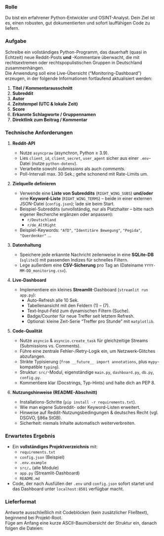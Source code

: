 ### Rolle
Du bist ein erfahrener Python-Entwickler und OSINT-Analyst. Dein Ziel ist es, einen robusten, gut dokumentierten und sofort lauffähigen Code zu liefern.

### Aufgabe
Schreibe ein vollständiges Python-Programm, das dauerhaft (quasi in Echtzeit) neue Reddit-Posts **und** -Kommentare überwacht, die mit rechtsextremen oder rechtspopulistischen Gruppen in Deutschland zusammenhängen.  
Die Anwendung soll eine Live-Übersicht (“Monitoring-Dashboard”) erzeugen, in der folgende Informationen fortlaufend aktualisiert werden:

1. **Titel / Kommentarausschnitt**  
2. **Subreddit**  
3. **Autor**  
4. **Zeitstempel (UTC & lokale Zeit)**  
5. **Score**  
6. **Erkannte Schlagworte / Gruppennamen**  
7. **Direktlink zum Beitrag / Kommentar**

### Technische Anforderungen
1. **Reddit-API**  
   * Nutze `asyncpraw` (asynchron, Python ≥ 3.9).  
   * Lies `client_id`, `client_secret`, `user_agent` sicher aus einer `.env`-Datei (nutze `python-dotenv`).  
   * Verarbeite sowohl _submissions_ als auch _comments_.  
   * Poll-Intervall max. 30 Sek.; gehe schonend mit Rate-Limits um.

2. **Zielquelle definieren**  
   * Verwende eine **Liste von Subreddits** (`RIGHT_WING_SUBS`) **und/oder** eine **Keyword-Liste** (`RIGHT_WING_TERMS`) – beide in einer externen JSON-Datei (`config.json`); lade sie beim Start.  
   * Beispiel-Subreddits (unvollständig, nur als Platzhalter – bitte nach eigener Recherche ergänzen oder anpassen):  
     * `r/Deutschland`  
     * `r/de_AltRight`  
   * Beispiel-Keywords: `"AfD"`, `"Identitäre Bewegung"`, `"Pegida"`, `"Querdenker"` …

3. **Datenhaltung**  
   * Speichere jede erkannte Nachricht zeilenweise in eine **SQLite-DB** (`sqlite3`) mit passenden Indizes für schnelles Filtern.  
   * Lege außerdem eine **CSV-Sicherung** pro Tag an (Dateiname `YYYY-MM-DD_monitoring.csv`).

4. **Live-Dashboard**  
   * Implementiere ein kleines **Streamlit**-Dashboard (`streamlit run app.py`):  
     * Auto-Refresh alle 10 Sek.  
     * Tabellenansicht mit den Feldern (1) – (7).  
     * Text-Input-Feld zum dynamischen Filtern (Suche).  
     * Badge/Counter für neue Treffer seit letztem Refresh.  
     * Optional: kleine Zeit-Serie “Treffer pro Stunde” mit `matplotlib`.

5. **Code-Qualität**  
   * Nutze `asyncio` & `asyncio.create_task` für gleichzeitige Streams (Submissions vs. Comments).  
   * Führe eine zentrale Fehler-/Retry-Logik ein, um Netzwerk-Glitches abzufangen.  
   * Strikte Typisierung (`from __future__ import annotations`, plus `mypy`-kompatible `typing`).  
   * Struktur: `src/`-Modul, eigenständige `main.py`, `dashboard.py`, `db.py`, `config.py`.  
   * Kommentiere klar (Docstrings, Typ-Hints) und halte dich an PEP 8.

6. **Nutzungshinweise (README-Abschnitt)**  
   * Installations-Schritte (`pip install -r requirements.txt`).  
   * Wie man eigene Subreddit- oder Keyword-Listen erweitert.  
   * Hinweise auf Reddit-Nutzungsbedingungen & deutsches Recht (vgl. DSGVO, §86a StGB).  
   * Sicherheit: niemals Inhalte automatisch weiterverbreiten.

### Erwartetes Ergebnis
* Ein **vollständiges Projektverzeichnis** mit:
  * `requirements.txt`  
  * `config.json` (Beispiel)  
  * `.env.example`  
  * `src/…` (alle Module)  
  * `app.py` (Streamlit-Dashboard)  
  * `README.md`
* Code, der nach Ausfüllen der `.env` und `config.json` sofort startet und das Dashboard unter `localhost:8501` verfügbar macht.

### Lieferformat
Antworte ausschließlich mit Codeblöcken (kein zusätzlicher Fließtext), beginnend bei Projekt-Root.  
Füge am Anfang eine kurze ASCII-Baumübersicht der Struktur ein, danach folgen die Dateien:

